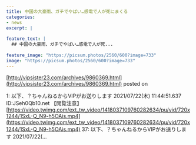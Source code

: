 ```yaml
---
title: 中国の大豪雨、ガチでやばい…感電で人が死にまくる
categories:
- news
excerpt: |
  
feature_text: |
  ## 中国の大豪雨、ガチでやばい…感電で人が死...
  
feature_image: "https://picsum.photos/2560/600?image=733"
image: "https://picsum.photos/2560/600?image=733"
---
```


[http://vipsister23.com/archives/9860369.html](http://vipsister23.com/archives/9860369.html)
posted on 

<!--more-->

1: 以下、？ちゃんねるからVIPがお送りします 2021/07/22(木) 11:44:51.637 ID:JSeh0Qb10.net 【閲覧注意】[https://video.twimg.com/ext_tw_video/1418037109760282634/pu/vid/720x1244/1SxL-Q_N9-h5OAis.mp4](https://video.twimg.com/ext_tw_video/1418037109760282634/pu/vid/720x1244/1SxL-Q_N9-h5OAis.mp4) 37: 以下、？ちゃんねるからVIPがお送りします 2021/07/22(...
